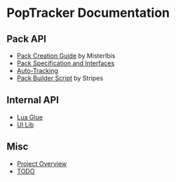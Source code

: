 # PopTracker Documentation

## Pack API

* [Pack Creation Guide](PackCreation.md) by MisterIbis
* [Pack Specification and Interfaces](PACKS.md)
* [Auto-Tracking](AUTOTRACKING.md)
* [Pack Builder Script](https://github.com/StripesOO7/poptracker-pack-builder) by Stripes


## Internal API

* [Lua Glue](https://github.com/black-sliver/luaglue/blob/main/README.md)
* [UI Lib](UILIB.md)


## Misc

* [Project Overview](OUTLINE.md)
* [TODO](TODO.md)